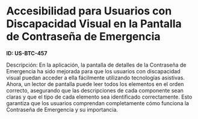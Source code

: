 # Accesibilidad para Usuarios con Discapacidad Visual en la Pantalla de Contraseña de Emergencia

**ID: US-BTC-457**

Descripción: En la aplicación, la pantalla de detalles de la Contraseña de Emergencia ha sido mejorada para que los usuarios con discapacidad visual puedan acceder a ella fácilmente utilizando tecnologías asistivas. Ahora, un lector de pantalla puede leer todos los elementos en el orden correcto, asegurando que las descripciones de cada componente sean claras y que el tipo de cada elemento sea identificado correctamente. Esto garantiza que los usuarios comprendan completamente cómo funciona la Contraseña de Emergencia y su importancia.